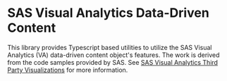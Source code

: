 # SAS Visual Analytics Data-Driven Content

This library provides Typescript based utilities to utilize the SAS Visual Analytics (VA) data-driven content object's features. The work is derived from the code samples provided by SAS. See [SAS Visual Analytics Third Party Visualizations](https://sassoftware.github.io/sas-visualanalytics-thirdpartyvisualizations/) for more information.